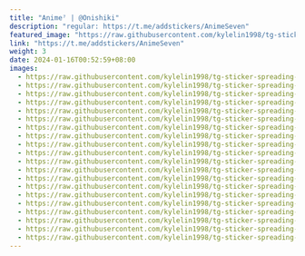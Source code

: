 ```yaml
---
title: "Anime⁷ | @Onishiki"
description: "regular: https://t.me/addstickers/AnimeSeven"
featured_image: "https://raw.githubusercontent.com/kylelin1998/tg-sticker-spreading-worldwide-images/main/img/76dbf789-8351-4887-87a8-c956361e28ea.jpg"
link: "https://t.me/addstickers/AnimeSeven"
weight: 3
date: 2024-01-16T00:52:59+08:00
images:
  - https://raw.githubusercontent.com/kylelin1998/tg-sticker-spreading-worldwide-images/main/img/76dbf789-8351-4887-87a8-c956361e28ea.jpg
  - https://raw.githubusercontent.com/kylelin1998/tg-sticker-spreading-worldwide-images/main/img/618bab17-47a6-424d-83d6-cd3fda3833be.jpg
  - https://raw.githubusercontent.com/kylelin1998/tg-sticker-spreading-worldwide-images/main/img/1fde16a2-00b5-46da-ae5e-d4f9a3b56e86.jpg
  - https://raw.githubusercontent.com/kylelin1998/tg-sticker-spreading-worldwide-images/main/img/d687c913-6453-45fc-a281-1e6df506fcf2.jpg
  - https://raw.githubusercontent.com/kylelin1998/tg-sticker-spreading-worldwide-images/main/img/74f6a7fa-4ac8-448e-830a-538220afb184.jpg
  - https://raw.githubusercontent.com/kylelin1998/tg-sticker-spreading-worldwide-images/main/img/264e9753-b46a-49d6-abd7-1f255a19da56.jpg
  - https://raw.githubusercontent.com/kylelin1998/tg-sticker-spreading-worldwide-images/main/img/a08c8fce-a156-42dc-9199-f813fd913503.jpg
  - https://raw.githubusercontent.com/kylelin1998/tg-sticker-spreading-worldwide-images/main/img/429ecf94-fd6b-4fe9-a00e-58ecabcd6350.jpg
  - https://raw.githubusercontent.com/kylelin1998/tg-sticker-spreading-worldwide-images/main/img/22867571-7cd6-4d93-b870-5b70ebf5fd3d.jpg
  - https://raw.githubusercontent.com/kylelin1998/tg-sticker-spreading-worldwide-images/main/img/b4afa549-074b-4bfc-954f-7e4984f96612.jpg
  - https://raw.githubusercontent.com/kylelin1998/tg-sticker-spreading-worldwide-images/main/img/e8a1fd43-b9fe-493b-9852-cb91c102118e.jpg
  - https://raw.githubusercontent.com/kylelin1998/tg-sticker-spreading-worldwide-images/main/img/11add493-d79c-489d-a0f7-fb8b8dfa690c.jpg
  - https://raw.githubusercontent.com/kylelin1998/tg-sticker-spreading-worldwide-images/main/img/f296ec14-df5c-42e0-acc7-e833b402e0aa.jpg
  - https://raw.githubusercontent.com/kylelin1998/tg-sticker-spreading-worldwide-images/main/img/c09415e4-a309-4d6a-a8c9-61c05dcb4b66.jpg
  - https://raw.githubusercontent.com/kylelin1998/tg-sticker-spreading-worldwide-images/main/img/0a06b29e-5110-4259-a83f-4fa6478c9632.jpg
  - https://raw.githubusercontent.com/kylelin1998/tg-sticker-spreading-worldwide-images/main/img/512a1847-48af-4104-9e45-560c16a57ab7.jpg
  - https://raw.githubusercontent.com/kylelin1998/tg-sticker-spreading-worldwide-images/main/img/b6dcec99-f267-4711-b1e6-b69bfb50d3fe.jpg
  - https://raw.githubusercontent.com/kylelin1998/tg-sticker-spreading-worldwide-images/main/img/26adbce7-1cae-4080-a4ea-7b5b6a9da013.jpg
  - https://raw.githubusercontent.com/kylelin1998/tg-sticker-spreading-worldwide-images/main/img/3622a974-3ff9-4367-a3b6-fb37ca5533af.jpg
  - https://raw.githubusercontent.com/kylelin1998/tg-sticker-spreading-worldwide-images/main/img/3bbd02e9-8386-459f-a8bf-b0eb14822e41.jpg
---
```

